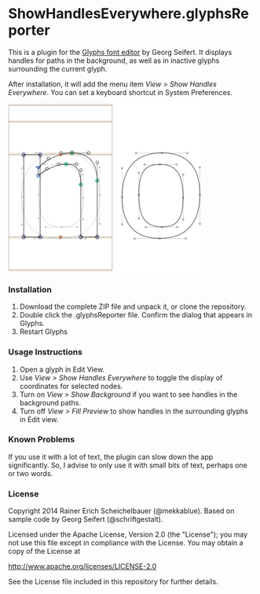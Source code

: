 # ShowHandlesEverywhere.glyphsReporter

This is a plugin for the [Glyphs font editor](http://glyphsapp.com/) by Georg Seifert. It displays handles for paths in the background, as well as in inactive glyphs surrounding the current glyph.

After installation, it will add the menu item *View > Show Handles Everywhere*.
You can set a keyboard shortcut in System Preferences.

![Handles are displayed everywhere.](ShowHandlesEverywhere.png "Show Handles Everywhere Screenshot")

### Installation

1. Download the complete ZIP file and unpack it, or clone the repository.
2. Double click the .glyphsReporter file. Confirm the dialog that appears in Glyphs.
3. Restart Glyphs

### Usage Instructions

1. Open a glyph in Edit View.
2. Use *View > Show Handles Everywhere* to toggle the display of coordinates for selected nodes.
3. Turn on *View > Show Background* if you want to see handles in the background paths.
4. Turn off *View > Fill Preview* to show handles in the surrounding glyphs in Edit view.

### Known Problems

If you use it with a lot of text, the plugin can slow down the app significantly. So, I advise to only use it with small bits of text, perhaps one or two words.

### License

Copyright 2014 Rainer Erich Scheichelbauer (@mekkablue).
Based on sample code by Georg Seifert (@schriftgestalt).

Licensed under the Apache License, Version 2.0 (the "License");
you may not use this file except in compliance with the License.
You may obtain a copy of the License at

http://www.apache.org/licenses/LICENSE-2.0

See the License file included in this repository for further details.
